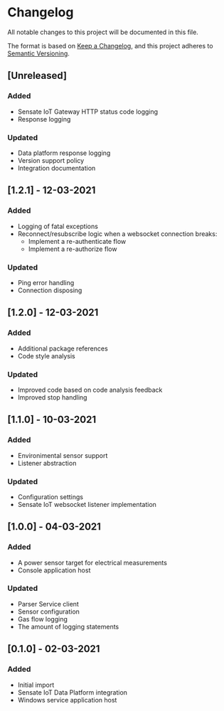 # Changelog
All notable changes to this project will be documented in this file.

The format is based on [Keep a Changelog](https://keepachangelog.com/en/1.0.0/),
and this project adheres to [Semantic Versioning](https://semver.org/spec/v2.0.0.html).

## [Unreleased]
### Added
- Sensate IoT Gateway HTTP status code logging
- Response logging

### Updated
- Data platform response logging
- Version support policy
- Integration documentation

## [1.2.1] - 12-03-2021
### Added
- Logging of fatal exceptions
- Reconnect/resubscribe logic when a websocket connection breaks:
  - Implement a re-authenticate flow
  - Implement a re-authorize flow

### Updated
- Ping error handling
- Connection disposing

## [1.2.0] - 12-03-2021
### Added
- Additional package references
- Code style analysis

### Updated
- Improved code based on code analysis feedback
- Improved stop handling

## [1.1.0] - 10-03-2021
### Added
- Environimental sensor support
- Listener abstraction

### Updated
- Configuration settings
- Sensate IoT websocket listener implementation

## [1.0.0] - 04-03-2021
### Added
- A power sensor target for electrical measurements
- Console application host

### Updated
- Parser Service client
- Sensor configuration
- Gas flow logging
- The amount of logging statements

## [0.1.0] - 02-03-2021
### Added
- Initial import
- Sensate IoT Data Platform integration
- Windows service application host
